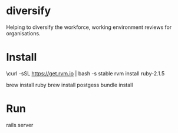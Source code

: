 # diversify
Helping to diversify the workforce, working environment reviews for organisations.



# Install
\curl -sSL https://get.rvm.io | bash -s stable
rvm install ruby-2.1.5

brew install ruby
brew install postgess
bundle install

# Run
rails server